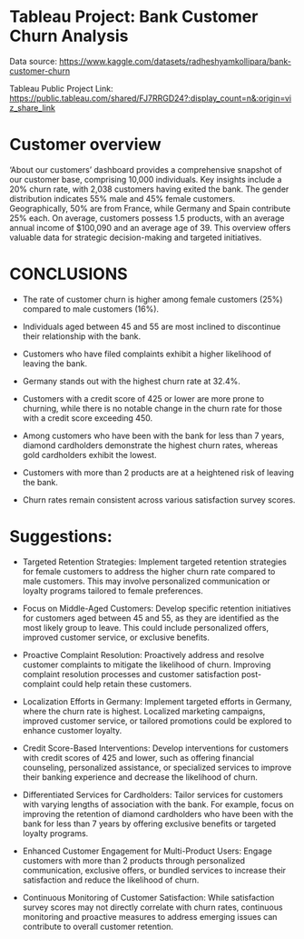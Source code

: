 # Tableau Project: Bank Customer Churn Analysis


Data source: https://www.kaggle.com/datasets/radheshyamkollipara/bank-customer-churn

Tableau Public Project Link: https://public.tableau.com/shared/FJ7RRGD24?:display_count=n&:origin=viz_share_link



 


# Customer overview
 ‘About our customers’ dashboard provides a comprehensive snapshot of our customer base, comprising 10,000 individuals. Key insights include a 20% churn rate, with 2,038 customers having exited the bank. The gender distribution indicates 55% male and 45% female customers. Geographically, 50% are from France, while Germany and Spain contribute 25% each. On average, customers possess 1.5 products, with an average annual income of $100,090 and an average age of 39. This overview offers valuable data for strategic decision-making and targeted initiatives.

 



# CONCLUSIONS
-	The rate of customer churn is higher among female customers (25%) compared to male customers (16%).
-	Individuals aged between 45 and 55 are most inclined to discontinue their relationship with the bank.
-	Customers who have filed complaints exhibit a higher likelihood of leaving the bank.
-	Germany stands out with the highest churn rate at 32.4%.
-	Customers with a credit score of 425 or lower are more prone to churning, while there is no notable change in the churn rate for those with a credit score exceeding 450.


 

- Among customers who have been with the bank for less than 7 years, diamond cardholders demonstrate the highest churn rates, whereas gold cardholders exhibit the lowest.
- Customers with more than 2 products are at a heightened risk of leaving the bank.
- Churn rates remain consistent across various satisfaction survey scores.

# Suggestions:
- Targeted Retention Strategies:
Implement targeted retention strategies for female customers to address the higher churn rate compared to male customers. This may involve personalized communication or loyalty programs tailored to female preferences.

- Focus on Middle-Aged Customers:
Develop specific retention initiatives for customers aged between 45 and 55, as they are identified as the most likely group to leave. This could include personalized offers, improved customer service, or exclusive benefits.

- Proactive Complaint Resolution:
Proactively address and resolve customer complaints to mitigate the likelihood of churn. Improving complaint resolution processes and customer satisfaction post-complaint could help retain these customers.

- Localization Efforts in Germany:
Implement targeted efforts in Germany, where the churn rate is highest. Localized marketing campaigns, improved customer service, or tailored promotions could be explored to enhance customer loyalty.

- Credit Score-Based Interventions:
Develop interventions for customers with credit scores of 425 and lower, such as offering financial counseling, personalized assistance, or specialized services to improve their banking experience and decrease the likelihood of churn.

- Differentiated Services for Cardholders:
Tailor services for customers with varying lengths of association with the bank. For example, focus on improving the retention of diamond cardholders who have been with the bank for less than 7 years by offering exclusive benefits or targeted loyalty programs.

- Enhanced Customer Engagement for Multi-Product Users:
Engage customers with more than 2 products through personalized communication, exclusive offers, or bundled services to increase their satisfaction and reduce the likelihood of churn.

- Continuous Monitoring of Customer Satisfaction:
While satisfaction survey scores may not directly correlate with churn rates, continuous monitoring and proactive measures to address emerging issues can contribute to overall customer retention.

